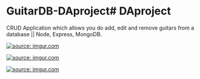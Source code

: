 ﻿# GuitarDB-DAproject# DAproject
CRUD Application which allows you do add, edit and remove guitars from a database || Node, Express, MongoDB.

<a href="https://imgur.com/yQ0orlh"><img src="https://i.imgur.com/yQ0orlh.png" title="source: imgur.com" /></a>

<a href="https://imgur.com/Aau99DW"><img src="https://i.imgur.com/Aau99DW.png" title="source: imgur.com" /></a>

<a href="https://imgur.com/u5zSETY"><img src="https://i.imgur.com/u5zSETY.png" title="source: imgur.com" /></a>

